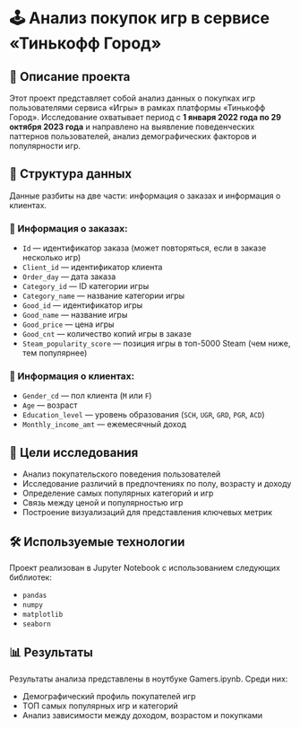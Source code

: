 # 🕹️ Анализ покупок игр в сервисе «Тинькофф Город»

## 📌 Описание проекта

Этот проект представляет собой анализ данных о покупках игр пользователями сервиса «Игры» в рамках платформы «Тинькофф Город». Исследование охватывает период с **1 января 2022 года по 29 октября 2023 года** и направлено на выявление поведенческих паттернов пользователей, анализ демографических факторов и популярности игр.

## 📁 Структура данных

Данные разбиты на две части: информация о заказах и информация о клиентах.

### 🛒 Информация о заказах:
- `Id` — идентификатор заказа (может повторяться, если в заказе несколько игр)
- `Client_id` — идентификатор клиента
- `Order_day` — дата заказа
- `Category_id` — ID категории игры
- `Category_name` — название категории игры
- `Good_id` — идентификатор игры
- `Good_name` — название игры
- `Good_price` — цена игры
- `Good_cnt` — количество копий игры в заказе
- `Steam_popularity_score` — позиция игры в топ-5000 Steam (чем ниже, тем популярнее)

### 👤 Информация о клиентах:
- `Gender_cd` — пол клиента (`M` или `F`)
- `Age` — возраст
- `Education_level` — уровень образования (`SCH`, `UGR`, `GRD`, `PGR`, `ACD`)
- `Monthly_income_amt` — ежемесячный доход

## 🎯 Цели исследования

- Анализ покупательского поведения пользователей
- Исследование различий в предпочтениях по полу, возрасту и доходу
- Определение самых популярных категорий и игр
- Связь между ценой и популярностью игр
- Построение визуализаций для представления ключевых метрик

## 🛠 Используемые технологии

Проект реализован в Jupyter Notebook с использованием следующих библиотек:

- `pandas`
- `numpy`
- `matplotlib`
- `seaborn`

## 📊 Результаты

Результаты анализа представлены в ноутбуке Gamers.ipynb. Среди них:

- Демографический профиль покупателей игр
- ТОП самых популярных игр и категорий
- Анализ зависимости между доходом, возрастом и покупками
